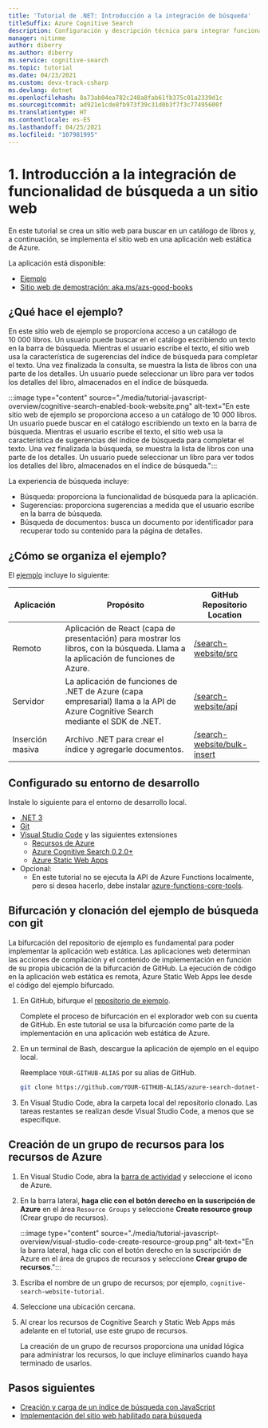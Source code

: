 ```yaml
---
title: 'Tutorial de .NET: Introducción a la integración de búsqueda'
titleSuffix: Azure Cognitive Search
description: Configuración y descripción técnica para integrar funcionalidad de búsqueda en un sitio web e implementarla en una aplicación web estática de Azure con .NET.
manager: nitinme
author: diberry
ms.author: diberry
ms.service: cognitive-search
ms.topic: tutorial
ms.date: 04/23/2021
ms.custom: devx-track-csharp
ms.devlang: dotnet
ms.openlocfilehash: 8a73ab04ea782c248a8fab61fb375c01a2339d1c
ms.sourcegitcommit: ad921e1cde8fb973f39c31d0b3f7f3c77495600f
ms.translationtype: HT
ms.contentlocale: es-ES
ms.lasthandoff: 04/25/2021
ms.locfileid: "107981995"
---
```

# <a name="1---overview-of-adding-search-to-a-website-with-net"></a>1\. Introducción a la integración de funcionalidad de búsqueda a un sitio web

En este tutorial se crea un sitio web para buscar en un catálogo de libros y, a continuación, se implementa el sitio web en una aplicación web estática de Azure. 

La aplicación está disponible: 
* [Ejemplo](https://github.com/azure-samples/azure-search-dotnet-samples/tree/master/search-website)
* [Sitio web de demostración: aka.ms/azs-good-books](https://aka.ms/azs-good-books)

## <a name="what-does-the-sample-do"></a>¿Qué hace el ejemplo? 

En este sitio web de ejemplo se proporciona acceso a un catálogo de 10 000 libros. Un usuario puede buscar en el catálogo escribiendo un texto en la barra de búsqueda. Mientras el usuario escribe el texto, el sitio web usa la característica de sugerencias del índice de búsqueda para completar el texto. Una vez finalizada la consulta, se muestra la lista de libros con una parte de los detalles. Un usuario puede seleccionar un libro para ver todos los detalles del libro, almacenados en el índice de búsqueda. 

:::image type="content" source="./media/tutorial-javascript-overview/cognitive-search-enabled-book-website.png" alt-text="En este sitio web de ejemplo se proporciona acceso a un catálogo de 10 000 libros. Un usuario puede buscar en el catálogo escribiendo un texto en la barra de búsqueda. Mientras el usuario escribe el texto, el sitio web usa la característica de sugerencias del índice de búsqueda para completar el texto. Una vez finalizada la búsqueda, se muestra la lista de libros con una parte de los detalles. Un usuario puede seleccionar un libro para ver todos los detalles del libro, almacenados en el índice de búsqueda.":::

La experiencia de búsqueda incluye: 

* Búsqueda: proporciona la funcionalidad de búsqueda para la aplicación.
* Sugerencias: proporciona sugerencias a medida que el usuario escribe en la barra de búsqueda.
* Búsqueda de documentos: busca un documento por identificador para recuperar todo su contenido para la página de detalles.

## <a name="how-is-the-sample-organized"></a>¿Cómo se organiza el ejemplo?

El [ejemplo](https://github.com/Azure-Samples/azure-search-dotnet-samples/tree/master/search-website) incluye lo siguiente:

|Aplicación|Propósito|GitHub<br>Repositorio<br>Location|
|--|--|--|
|Remoto|Aplicación de React (capa de presentación) para mostrar los libros, con la búsqueda. Llama a la aplicación de funciones de Azure. |[/search-website/src](https://github.com/Azure-Samples/azure-search-dotnet-samples/tree/master/search-website/src)|
|Servidor|La aplicación de funciones de .NET de Azure (capa empresarial) llama a la API de Azure Cognitive Search mediante el SDK de .NET. |[/search-website/api](https://github.com/Azure-Samples/azure-search-dotnet-samples/tree/master/search-website/api)|
|Inserción masiva|Archivo .NET para crear el índice y agregarle documentos.|[/search-website/bulk-insert](https://github.com/Azure-Samples/azure-search-dotnet-samples/tree/master/search-website/bulk-insert)|

## <a name="set-up-your-development-environment"></a>Configurado su entorno de desarrollo

Instale lo siguiente para el entorno de desarrollo local. 

- [.NET 3](https://dotnet.microsoft.com/download/dotnet/5.0)  
- [Git](https://git-scm.com/downloads)
- [Visual Studio Code](https://code.visualstudio.com/) y las siguientes extensiones
    - [Recursos de Azure](https://marketplace.visualstudio.com/items?itemName=ms-azuretools.vscode-azureresourcegroups)
    - [Azure Cognitive Search 0.2.0+](https://marketplace.visualstudio.com/items?itemName=ms-azuretools.vscode-azurecognitivesearch)
    - [Azure Static Web Apps](https://marketplace.visualstudio.com/items?itemName=ms-azuretools.vscode-azurestaticwebapps) 
- Opcional:
    - En este tutorial no se ejecuta la API de Azure Functions localmente, pero si desea hacerlo, debe instalar [azure-functions-core-tools](/azure/azure-functions/functions-run-local?tabs=linux%2Ccsharp%2Cbash#install-the-azure-functions-core-tools).

## <a name="fork-and-clone-the-search-sample-with-git"></a>Bifurcación y clonación del ejemplo de búsqueda con git

La bifurcación del repositorio de ejemplo es fundamental para poder implementar la aplicación web estática. Las aplicaciones web determinan las acciones de compilación y el contenido de implementación en función de su propia ubicación de la bifurcación de GitHub. La ejecución de código en la aplicación web estática es remota, Azure Static Web Apps lee desde el código del ejemplo bifurcado.

1. En GitHub, bifurque el [repositorio de ejemplo](https://github.com/Azure-Samples/azure-search-dotnet-samples). 

    Complete el proceso de bifurcación en el explorador web con su cuenta de GitHub. En este tutorial se usa la bifurcación como parte de la implementación en una aplicación web estática de Azure. 

1. En un terminal de Bash, descargue la aplicación de ejemplo en el equipo local. 

    Reemplace `YOUR-GITHUB-ALIAS` por su alias de GitHub. 

    ```bash
    git clone https://github.com/YOUR-GITHUB-ALIAS/azure-search-dotnet-samples
    ```

1. En Visual Studio Code, abra la carpeta local del repositorio clonado. Las tareas restantes se realizan desde Visual Studio Code, a menos que se especifique.

## <a name="create-a-resource-group-for-your-azure-resources"></a>Creación de un grupo de recursos para los recursos de Azure

1. En Visual Studio Code, abra la [barra de actividad](https://code.visualstudio.com/docs/getstarted/userinterface) y seleccione el icono de Azure. 
1. En la barra lateral, **haga clic con el botón derecho en la suscripción de Azure** en el área `Resource Groups` y seleccione **Create resource group** (Crear grupo de recursos).

    :::image type="content" source="./media/tutorial-javascript-overview/visual-studio-code-create-resource-group.png" alt-text="En la barra lateral, haga clic con el botón derecho en la suscripción de Azure en el área de grupos de recursos y seleccione **Crear grupo de recursos**.":::
1. Escriba el nombre de un grupo de recursos; por ejemplo, `cognitive-search-website-tutorial`. 
1. Seleccione una ubicación cercana.
1. Al crear los recursos de Cognitive Search y Static Web Apps más adelante en el tutorial, use este grupo de recursos. 

    La creación de un grupo de recursos proporciona una unidad lógica para administrar los recursos, lo que incluye eliminarlos cuando haya terminado de usarlos.

## <a name="next-steps"></a>Pasos siguientes

* [Creación y carga de un índice de búsqueda con JavaScript](tutorial-csharp-create-load-index.md)
* [Implementación del sitio web habilitado para búsqueda](tutorial-csharp-deploy-static-web-app.md)
